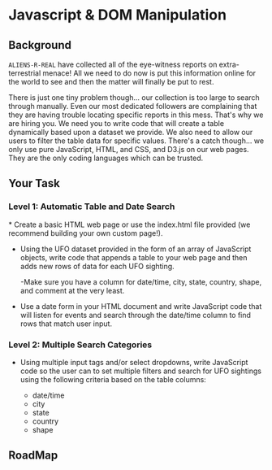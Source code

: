 # Javascript & DOM Manipulation
<h2>Background</h2>

  <code>ALIENS-R-REAL</code> have collected all of the eye-witness reports on extra-terrestrial menace! All we need to do now is put this information online for the world to see and then the matter will finally be put to rest.
  
  There is just one tiny problem though... our collection is too large to search through manually. Even our most dedicated followers are complaining that they are having trouble locating specific reports in this mess.
That's why we are hiring you. We need you to write code that will create a table dynamically based upon a dataset we provide. We also need to allow our users to filter the table data for specific values. There's a catch though... we only use pure JavaScript, HTML, and CSS, and D3.js on our web pages. They are the only coding languages which can be trusted.

<h2>Your Task</h2>

<h3>Level 1: Automatic Table and Date Search</h3>
 * Create a basic HTML web page or use the index.html file provided (we recommend building your own custom page!).

 * Using the UFO dataset provided in the form of an array of JavaScript objects, write code that appends a table to your web page and then adds new rows of data for each UFO sighting.

      -Make sure you have a column for date/time, city, state, country, shape, and comment at the very least.

* Use a date form in your HTML document and write JavaScript code that will listen for events and search through the date/time column to find rows that match user input.

<h3>Level 2: Multiple Search Categories</h3>

  * Using multiple input tags and/or select dropdowns, write JavaScript code so the user can to set multiple filters and search for UFO sightings using the following criteria based on the table columns:

    - date/time
    - city
    - state
    - country
    - shape


<h2>RoadMap</h2>









  
   
